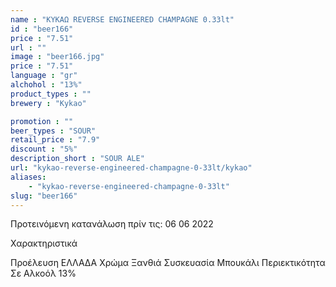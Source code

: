 ```yaml
---
name : "ΚΥΚΑΩ REVERSE ENGINEERED CHAMPAGNE 0.33lt"
id : "beer166"
price : "7.51"
url : ""
image : "beer166.jpg"
price : "7.51"
language : "gr"
alchohol : "13%"
product_types : ""
brewery : "Kykao"

promotion : ""
beer_types : "SOUR"
retail_price : "7.9"
discount : "5%"
description_short : "SOUR ALE"
url: "kykao-reverse-engineered-champagne-0-33lt/kykao"
aliases: 
    - "kykao-reverse-engineered-champagne-0-33lt"
slug: "beer166"
---
```


Προτεινόμενη κατανάλωση πρίν τις: 06 06 2022

Χαρακτηριστικά

Προέλευση
ΕΛΛΑΔΑ
Χρώμα
Ξανθιά
Συσκευασία
Μπουκάλι
Περιεκτικότητα Σε Αλκοόλ
13%